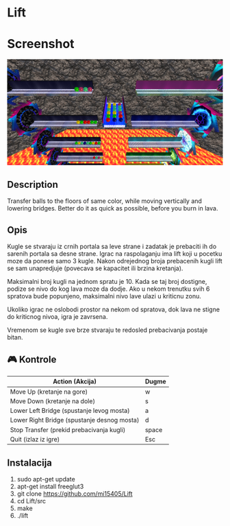 # Lift

# Screenshot
![nema slike](https://github.com/mi15405/Lift/blob/master/screenshots/08.png)

## Description
Transfer balls to the floors of same color, while moving vertically and lowering bridges.
Better do it as quick as possible, before you burn in lava.


## Opis
Kugle se stvaraju iz crnih portala sa leve strane i zadatak je prebaciti ih do sarenih portala sa desne strane.
Igrac na raspolaganju ima lift koji u pocetku moze da ponese samo 3 kugle.
Nakon odrejednog broja prebacenih kugli lift se sam unapredjuje (povecava se
kapacitet ili brzina kretanja).

Maksimalni broj kugli na jednom spratu je 10. Kada se taj broj dostigne,
podize se nivo do kog lava moze da dodje.
Ako u nekom trenutku svih 6 spratova bude popunjeno, maksimalni nivo lave ulazi
u kriticnu zonu. 

Ukoliko igrac ne oslobodi prostor na nekom od spratova, dok lava ne stigne
do kriticnog nivoa, igra je zavrsena.

Vremenom se kugle sve brze stvaraju te redosled prebacivanja postaje bitan.

## :video_game: Kontrole

| Action (Akcija) | Dugme |
| ---| --- |
|  Move Up (kretanje na gore)                  | w |
|  Move Down (kretanje na dole)                | s |
|  Lower Left Bridge (spustanje levog mosta)   | a |
|  Lower Right Bridge (spustanje desnog mosta) | d |
|  Stop Transfer (prekid prebacivanja kugli)   | space |
|  Quit (izlaz iz igre)                        | Esc |

## Instalacija

1. sudo apt-get update 
2. apt-get install freeglut3
3. git clone https://github.com/mi15405/Lift
4. cd Lift/src
5. make
6. ./lift


